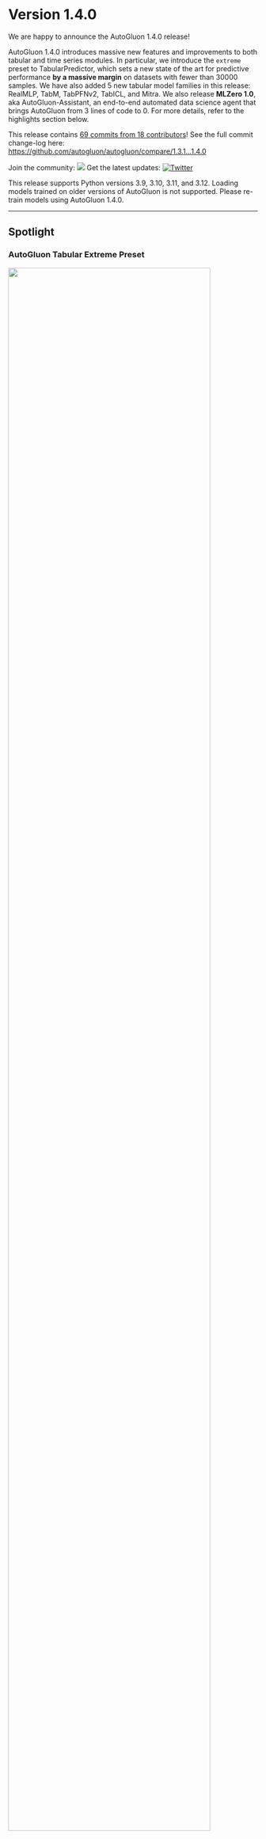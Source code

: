 # Version 1.4.0

We are happy to announce the AutoGluon 1.4.0 release!

AutoGluon 1.4.0 introduces massive new features and improvements to both tabular and time series modules. In particular, we introduce the `extreme` preset to TabularPredictor, which sets a new state of the art for predictive performance **by a massive margin** on datasets with fewer than 30000 samples. We have also added 5 new tabular model families in this release: RealMLP, TabM, TabPFNv2, TabICL, and Mitra. We also release **MLZero 1.0**, aka AutoGluon-Assistant, an end-to-end automated data science agent that brings AutoGluon from 3 lines of code to 0. For more details, refer to the highlights section below.

This release contains [69 commits from 18 contributors](https://github.com/autogluon/autogluon/graphs/contributors?from=5%2F21%2F2025&to=7%2F26%2F2025&type=c)! See the full commit change-log here: https://github.com/autogluon/autogluon/compare/1.3.1...1.4.0

Join the community: [![](https://img.shields.io/discord/1043248669505368144?logo=discord&style=flat)](https://discord.gg/wjUmjqAc2N)
Get the latest updates: [![Twitter](https://img.shields.io/twitter/follow/autogluon?style=social)](https://twitter.com/autogluon)

This release supports Python versions 3.9, 3.10, 3.11, and 3.12. Loading models trained on older versions of AutoGluon is not supported. Please re-train models using AutoGluon 1.4.0.

--------

## Spotlight

### AutoGluon Tabular Extreme Preset

<img src="https://raw.githubusercontent.com/Innixma/autogluon-doc-utils/refs/heads/main/docs/whats_new/v1.4.0/AG14_TabArena.png" width="90%"/>

AutoGluon 1.4.0 introduces a new tabular preset, `extreme_quality` aka `extreme`.
AutoGluon's [extreme preset](https://auto.gluon.ai/stable/tutorials/tabular/tabular-essentials.html#presets) is **the largest singular improvement to AutoGluon's predictive performance in the history of the package**, even larger than the improvement seen in AutoGluon 1.0 compared to 0.8.
This preset achieves an **88% win-rate** vs Autogluon 1.3 `best_quality` for datasets with fewer than 10000 samples, and a 290 Elo improvement overall on [TabArena](https://tabarena.ai) (shown in the figure above).

Try it out in 3 lines of code:

```python
from autogluon.tabular import TabularPredictor
predictor = TabularPredictor(label="class").fit("train.csv", presets="extreme")
predictions = predictor.predict("test.csv")
```

The `extreme` preset leverages a [new model portfolio](https://github.com/autogluon/autogluon/blob/master/tabular/src/autogluon/tabular/configs/zeroshot/zeroshot_portfolio_2025.py), which is an improved version of the `TabArena ensemble` shown in Figure 6a of the [TabArena paper](https://arxiv.org/abs/2506.16791).
It consists of many new model families added in this release: TabPFNv2, TabICL, Mitra, TabM, as well as tree methods: CatBoost, LightGBM, XGBoost.
This preset is not only more accurate, it also requires much less training time. AutoGluon's `extreme` preset in 5 minutes is able to outperform `best` ran for 4 hours.

In order to get the most out of the `extreme` preset, a CUDA compatible GPU is required, ideally with 32+ GB vRAM.
Note that inference time can be longer than `best`, but with a GPU it is very reasonable.
The `extreme` portfolio is only leveraged for datasets with at most 30000 samples. For larger datasets, we continue to use the `best_quality` portfolio.
The preset requires downloading foundation model weights for TabPFNv2, TabICL, and Mitra during fit. If you don't have an internet connection,
ensure that you pre-download the weights of the models to be able to use them during fit.
This preset is considered experimental for this release, and may change without warning in a future release.

### TabArena and new models: TabPFNv2, TabICL, TabM, RealMLP

🚨What is SOTA on tabular data, really? We are excited to introduce [TabArena](https://tabarena.ai), a living benchmark for machine learning on IID tabular data with:

📊 an online leaderboard accepting submissions  
📑 carefully curated datasets (real, predictive, tabular, IID, permissive license)  
📈 strong tree-based, deep learning, and foundation models  
⚙️ best practices for evaluation (inner CV, outer CV, early stopping)  

ℹ️ 𝐎𝐯𝐞𝐫𝐯𝐢𝐞𝐰  
Leaderboard: https://tabarena.ai  
Paper: https://arxiv.org/abs/2506.16791  
Code: https://tabarena.ai/code  

💡 𝐌𝐚𝐢𝐧 𝐢𝐧𝐬𝐢𝐠𝐡𝐭𝐬:  
➡️ Recent deep learning models, RealMLP and TabM, have marginally overtaken boosted trees with weighted ensembling, although they have slower train+inference times. With defaults or regular tuning, CatBoost takes the #1 spot.  
➡️ Foundation models TabPFNv2 and TabICL are only applicable to a subset of datasets, but perform very strongly on these. They have a large inference time and still need tuning/ensembling to get the top spot (for TabPFNv2).  
➡️ The winner does NOT take it all. By using a weighted ensemble of different model types from TabArena, we can significantly outperform the current state of the art on tabular data, AutoGluon 1.3.  
➡️ These insights have been directly incorporated into the AutoGluon 1.4 release with the [extreme preset](https://auto.gluon.ai/stable/tutorials/tabular/tabular-essentials.html#presets), dramatically advancing the state of the art!  
➡️ The models TabPFNv2, TabICL, TabM, and RealMLP have been added to AutoGluon! To use them, run `pip install autogluon[tabarena]` and use the `extreme` preset.

🎯TabArena is a living benchmark. With the community, we will continually update it! 

TabArena Authors: [Nick Erickson](https://github.com/Innixma), [Lennart Purucker](https://github.com/LennartPurucker), [Andrej Tschalzev](https://github.com/atschalz), [David Holzmüller](https://github.com/dholzmueller), [Prateek Mutalik Desai](https://github.com/prateekdesai04), [David Salinas](https://github.com/geoalgo), [Frank Hutter](https://github.com/frank-hutter)


### AutoGluon Assistant (MLZero)
> *Multi-Agent System Powered by LLMs for End-to-end Multimodal ML Automation*

We are excited to present the [AutoGluon Assistant](https://github.com/autogluon/autogluon-assistant) 1.0 release. Level up from v0.1: v1.0 expands beyond tabular data to robustly support any and many modalities, including **image, text, tabular, audio and mixed-data pipelines**. This aligns precisely with the MLZero vision of comprehensive, modality-agnostic ML automation.

AutoGluon Assistant v1.0 is now synonymous with **"MLZero: A Multi-Agent System for End-to-end Machine Learning Automation"** ([arXiv:2505.13941](https://arxiv.org/abs/2505.13941)), the end-to-end, zero-human-intervention AutoML agent framework for multimodal data. Built on a novel **multi-agent architecture** using LLMs, MLZero handles perception, memory (semantic & episodic), code generation, execution, and iterative debugging — seamlessly transforming raw multimodal inputs into high-quality ML/DL pipelines.

- **No-code**: Users define tasks purely through natural language ("classify images of cats vs dogs with custom labels"), and MLZero delivers complete solutions with zero manual configuration or technical expertise required.
- **Built on proven foundations**: MLZero generates code using established, high-performance ML libraries rather than reinventing the wheel, ensuring robust solutions while maintaining the flexibility to easily integrate new libraries as they emerge.
- **Research-grade performance**: MLZero is extensively validated across 25 challenging tasks spanning diverse data modalities, MLZero outperforms the competing methods by a large margin with a success rate of 0.92 (+263.6\%) and an average rank of 2.42. 
  
<div style="margin-left: auto;
            margin-right: auto;
            width: 30%">

| Dataset     | Ours | Codex CLI | Codex CLI (+reasoning) | AIDE | DS-Agent | AK |
|-------------|--------------------------|---------------|---------------|----------|--------------|--------|
| **Avg. Rank ↓** | **2.42** | 8.04 | 5.76 | 6.16 | 8.26 | 8.28 | 
| **Rel. Time ↓** | 1.0  | 0.15 | 0.23 | 2.83 | N/A  | 4.82 | 
| **Success ↑**   | **92.0%** | 14.7% | 69.3% | 25.3% | 13.3% | 14.7% | 
</div>

- **Modular and extensible architecture**: We separate the design and implementation of each agent and prompts for different purposes, with a centralized manager coordinating them. This makes adding or editing agents, prompts, and workflows straightforward and intuitive for future development.

We’re also excited to introduce the newly redesigned **WebUI** in v1.0, now with a streamlined chatbot-style interface that makes interacting with MLZero intuitive and engaging. Furthermore, we’re also bringing **MCP (Model Control Protocol)** integration to MLZero, enabling seamless remote orchestration of AutoML pipelines through a standardized protocol。

AutoGluon Assistant is supported on Python 3.8 - 3.11 and is available on Linux.

Installation:
```bash
pip install uv
uv pip install autogluon.assistant>=1.0
```

To use CLI:
```bash
mlzero -i <input_data_dir>
```

To use webUI:
```bash
mlzero-backend   # command to start backend
mlzero-frontend  # command to start frontend on 8509 (default)
```

To use MCP:
```bash
# server
mlzero-backend # command to start backend
bash ./src/autogluon/mcp/server/start_services.sh # This will start the service—run it in a new terminal.
# client
python ./src/autogluon/mcp/client/server.py
```

MLZero Authors: [Haoyang Fang](https://github.com/FANGAreNotGnu), [Boran Han](https://github.com/boranhan), [Steven Shen](https://github.com/HuawenShen), [Nick Erickson](https://github.com/Innixma), [Xiyuan Zhang](https://xiyuanzh.github.io/), [Su Zhou](https://github.com/suzhoum), [Anirudh Dagar](https://github.com/AnirudhDagar), [Jiani Zhang](https://jennyzhang0215.github.io/), [Ali Caner Turkmen](https://github.com/canerturkmen), [Cuixiong Hu](https://github.com/tonyhoo), [Huzefa Rangwala](https://cs.gmu.edu/~hrangwal/), [Ying Nian Wu](https://scholar.google.com/citations?user=7k_1QFIAAAAJ&hl=en), [Bernie Wang](https://www.mit.edu/~ywang02/), [George Karypis](https://karypis.github.io/)

### Mitra

🚀 [Mitra](https://huggingface.co/autogluon/mitra-classifier) is a new state-of-the-art tabular foundation model developed by the AutoGluon team, natively supported in AutoGluon with just **three lines of code** via `predictor.fit(train_data, hyperparameters={"MITRA": {}})`. Built on the in-context learning paradigm and **pretrained exclusively on synthetic data**, Mitra introduces a principled pretraining approach by carefully selecting and mixing diverse synthetic priors to promote robust generalization across a wide range of real-world tabular datasets. Mitra is incorporated into the new `extreme` preset. 

📊 Mitra achieves **state of the art performance** on major benchmarks including TabRepo, TabZilla, AMLB, and TabArena, especially excelling on small tabular datasets with fewer than 5,000 samples and 100 features, for both **classification** and **regression** tasks.

🧠 Mitra supports both **zero-shot** and **fine-tuning** modes and runs seamlessly on both **GPU** and **CPU**. Its weights are fully open-sourced under the Apache-2.0 license, making it a privacy-conscious and production-ready solution for enterprises concerned about data sharing and hosting.

🔗 Learn more by reading the [Mitra release blog post](https://www.amazon.science/blog/mitra-mixed-synthetic-priors-for-enhancing-tabular-foundation-models) and on HuggingFace:

* Classification model: [autogluon/mitra-classifier](https://huggingface.co/autogluon/mitra-classifier)
* Regression model: [autogluon/mitra-regressor](https://huggingface.co/autogluon/mitra-regressor)

We welcome community feedback for future iterations. Give us a like on HuggingFace if you want to see more cutting-edge foundation models for structured data!

Mitra Authors: [Xiyuan Zhang](https://xiyuanzh.github.io/), [Danielle Robinson](https://dcmaddix.github.io/), [Junming Yin](https://github.com/junmingy), [Nick Erickson](https://github.com/Innixma), [Abdul Fatir Ansari](https://github.com/abdulfatir), [Boran Han](https://github.com/boranhan), [Shuai Zhang](https://github.com/cheungdaven), [Leman Akoglu](https://scholar.google.com/citations?user=4ITkr_kAAAAJ&hl=en), [Christos Faloutsos](https://www.cs.cmu.edu/~christos/), [Michael W. Mahoney](https://www.stat.berkeley.edu/~mmahoney/), [Cuixiong Hu](https://github.com/tonyhoo), [Huzefa Rangwala](https://cs.gmu.edu/~hrangwal/), [George Karypis](https://karypis.github.io/), [Bernie Wang](https://www.mit.edu/~ywang02/)

--------

## General
- Add CPU utility functions for better CPU detection in restrained env such as docker and slurm cluster. [@tonyhoo](https://github.com/tonyhoo) ([#5197](https://github.com/autogluon/autogluon/pull/5197))
- Use joblib instead of loky for cpu detection. [@shchur](https://github.com/shchur) ([#5215](https://github.com/autogluon/autogluon/pull/5215))
- Support Apple Silicon and log it in the system info. [@tonyhoo](https://github.com/tonyhoo) ([#5141](https://github.com/autogluon/autogluon/pull/5141))
- Add load pickle from url support, fix save_str if root path. [@Innixma](https://github.com/Innixma) ([#5142](https://github.com/autogluon/autogluon/pull/5142))
- Use pyarrow by default, remove fastparquet. [@Innixma](https://github.com/Innixma) ([#5150](https://github.com/autogluon/autogluon/pull/5150))
- Resolve AttributeError in LinearModel when using RAPIDS cuML models. [@tonyhoo](https://github.com/tonyhoo) ([#5157](https://github.com/autogluon/autogluon/pull/5157))
- add kwargs option to upload_file. [@Innixma](https://github.com/Innixma) ([#5161](https://github.com/autogluon/autogluon/pull/5161))
- prioritize the CUDA libraries from PyTorch wheel instead of the system/DLC. [@FireballDWF](https://github.com/FireballDWF) ([#5163](https://github.com/autogluon/autogluon/pull/5163))
- update numpy cap, thus 2.3.0 is allowed. [@FireballDWF](https://github.com/FireballDWF) ([#5170](https://github.com/autogluon/autogluon/pull/5170))
- Replace pkg_resources.parse_version with packaging.version.parse. [@shchur](https://github.com/shchur) ([#5182](https://github.com/autogluon/autogluon/pull/5182))
- Update pandas, scikit-learn, and scipy version caps in setup utils. [@tonyhoo](https://github.com/tonyhoo) ([#5194](https://github.com/autogluon/autogluon/pull/5194))
- Enhance spunge_augment and munge_augment functions for model distillation. [@tonyhoo](https://github.com/tonyhoo) ([#5208](https://github.com/autogluon/autogluon/pull/5208))
- Spunge Augmentation Speed-Up. [@mwhol](https://github.com/mwhol) ([#5217](https://github.com/autogluon/autogluon/pull/5217))
- Increase pytorch cap to 2.8 to enable 2.7. [@FireballDWF](https://github.com/FireballDWF) ([#5089](https://github.com/autogluon/autogluon/pull/5089))
- Resolve datetime deprecation warnings. [@emmanuel-ferdman](https://github.com/emmanuel-ferdman) ([#5069](https://github.com/autogluon/autogluon/pull/5069))


--------

## Tabular

### New Presets

- Add [extreme preset](https://auto.gluon.ai/stable/tutorials/tabular/tabular-essentials.html#presets) with meta-learned [TabArena](https://tabarena.ai) portfolio. [@Innixma](https://github.com/Innixma) ([#5211](https://github.com/autogluon/autogluon/pull/5211))
- The `extreme` preset is **the largest singular improvement to AutoGluon's predictive performance in the history of the package**, even larger than the improvement seen in AutoGluon 1.0 compared to 0.8.
- For more information, refer to the highlights section above.

### New Models

#### Mitra

- Add [Mitra](https://auto.gluon.ai/stable/api/autogluon.tabular.models.html#autogluon.tabular.models.MitraModel) Model (key: `"MITRA"`). [@xiyuanzh](https://github.com/xiyuanzh), [@dcmaddix](https://github.com/dcmaddix), [@junmingy](https://github.com/junmingy), [@Innixma](https://github.com/Innixma), [@tonyhoo](https://github.com/tonyhoo) ([#5195](https://github.com/autogluon/autogluon/pull/5195), [#5218](https://github.com/autogluon/autogluon/pull/5218), [#5232](https://github.com/autogluon/autogluon/pull/5232), [#5221](https://github.com/autogluon/autogluon/pull/5221))
- Install via `pip install autogluon.tabular[all,mitra]` (and natively in `pip install autogluon`)
- Blog Post: [Mitra: Mixed synthetic priors for enhancing tabular foundation models](https://www.amazon.science/blog/mitra-mixed-synthetic-priors-for-enhancing-tabular-foundation-models)
- [Usage Tutorial](https://auto.gluon.ai/dev/tutorials/tabular/tabular-foundational-models.html)

#### TabPFNv2

- Add [TabPFNv2](https://auto.gluon.ai/stable/api/autogluon.tabular.models.html#autogluon.tabular.models.TabPFNV2Model) Model (key: `"TABPFNV2"`). [@LennartPurucker](https://github.com/LennartPurucker), [@Innixma](https://github.com/Innixma) ([#5191](https://github.com/autogluon/autogluon/pull/5191))
- Install via `pip install autogluon.tabular[all,tabpfn]` (or `pip install autogluon[tabarena]`)
- Paper: [Accurate predictions on small data with a tabular foundation model](https://www.nature.com/articles/s41586-024-08328-6)
- [Usage Tutorial](https://auto.gluon.ai/dev/tutorials/tabular/tabular-foundational-models.html)

#### TabICL

- Add [TabICL](https://auto.gluon.ai/stable/api/autogluon.tabular.models.html#autogluon.tabular.models.TabICLModel) Model (key: `"TABICL"`). [@LennartPurucker](https://github.com/LennartPurucker), [@Innixma](https://github.com/Innixma) ([#5193](https://github.com/autogluon/autogluon/pull/5193))
- Install via `pip install autogluon.tabular[all,tabicl]` (or `pip install autogluon[tabarena]`)
- Paper: [TabICL: A Tabular Foundation Model for In-Context Learning on Large Data](https://arxiv.org/abs/2502.05564)
- [Usage Tutorial](https://auto.gluon.ai/dev/tutorials/tabular/tabular-foundational-models.html)

#### RealMLP

- Add [RealMLP](https://auto.gluon.ai/stable/api/autogluon.tabular.models.html#autogluon.tabular.models.RealMLPModel) Model (key: `"REALMLP"`). [@dholzmueller](https://github.com/dholzmueller), [@Innixma](https://github.com/Innixma), [@LennartPurucker](https://github.com/LennartPurucker) ([#5190](https://github.com/autogluon/autogluon/pull/5190))- 
- Install via `pip install autogluon.tabular[all,realmlp]` (or `pip install autogluon[tabarena]`)
- Paper: [Better by Default: Strong Pre-Tuned MLPs and Boosted Trees on Tabular Data](https://arxiv.org/abs/2407.04491)

#### TabM

- Add [TabM](https://auto.gluon.ai/stable/api/autogluon.tabular.models.html#autogluon.tabular.models.TabMModel) Model (key: `"TABM"`). [@LennartPurucker](https://github.com/LennartPurucker), [@dholzmueller](https://github.com/dholzmueller), [@Innixma](https://github.com/Innixma) ([#5196](https://github.com/autogluon/autogluon/pull/5196))
- Install via `pip install autogluon.tabular[all,tabm]` (and natively in `pip install autogluon`)
- Paper: [TabM: Advancing Tabular Deep Learning with Parameter-Efficient Ensembling](https://arxiv.org/abs/2410.24210)

#### Removals

- Removed TabPFNv1 model, as it is incompatible with TabPFNv2. [@Innixma](https://github.com/Innixma) ([#5191](https://github.com/autogluon/autogluon/pull/5191))
- Removed KNN model from `best_quality` and `high_quality` preset portfolios, as it did not generally improve results. [@Innixma](https://github.com/Innixma) ([#5211](https://github.com/autogluon/autogluon/pull/5211))

### Fixes and Improvements

- Respect num_cpus/num_gpus in sequential_local fit. [@Innixma](https://github.com/Innixma) ([#5203](https://github.com/autogluon/autogluon/pull/5203))
- Switch to loky for get_cpu_count in all places. [@Innixma](https://github.com/Innixma) ([#5204](https://github.com/autogluon/autogluon/pull/5204))
- Add support for max_rows, max_features, max_classes, problem_types. [@Innixma](https://github.com/Innixma) ([#5181](https://github.com/autogluon/autogluon/pull/5181))
- Add ag.ens. shortcut for ag_args_ensemble. [@Innixma](https://github.com/Innixma) ([#5143](https://github.com/autogluon/autogluon/pull/5143))
- Fix CatBoost crashing for problem_type="quantile" if len(quantile_levels) == 1. [@shchur](https://github.com/shchur) ([#5201](https://github.com/autogluon/autogluon/pull/5201))
- Add tabular foundational model cache from s3 to benchmark to avoid rate limit issue from HF. [@tonyhoo](https://github.com/tonyhoo) ([#5214](https://github.com/autogluon/autogluon/pull/5214))
- Fix default loss_function for CatBoostModel with problem_type='regression'. [@shchur](https://github.com/shchur) ([#5216](https://github.com/autogluon/autogluon/pull/5216))
- Remove fobj in Softclass. [@rsj123](https://github.com/rsj123) ([#5219](https://github.com/autogluon/autogluon/pull/5219))
- Minor enhancements and fixes. [@adibiasio](https://github.com/adibiasio), [@Innixma](https://github.com/Innixma) ([#5158](https://github.com/autogluon/autogluon/pull/5158))
--------

## TimeSeries

### Highlights

- Major [efficiency improvements](https://github.com/autogluon/autogluon/pull/5159) to the core `TimeSeriesDataFrame` methods, resulting in up to 7x lower end-to-end `predictor.fit()` and `predict()` time when working with large datasets (>10M rows).

- New tabular forecasting model [`PerStepTabular`](https://auto.gluon.ai/stable/tutorials/timeseries/forecasting-model-zoo.html#autogluon.timeseries.models.PerStepTabularModel) that fits a separate tabular regression model for each time step in the forecast horizon. Both fitting and inference for the model are parallelized across cores, resulting in one of the most efficient and accurate implementations of this model among open-source Python packages.


### API Changes and Deprecations
- `DirectTabular` and `RecursiveTabular` models: hyperparameters `tabular_hyperparameters` and `tabular_fit_kwargs` are now deprecated in favor of `model_name` and `model_hyperparameters`.

    These models now fit a single regression model from `autogluon.tabular` under the hood instead of creating an entire `TabularPredictor`. This results in lower disk usage and API better aligned with the rest of the `timeseries` module.

    <details>
    <summary>Details and example usage</summary>

    ```python
    # New API: >= v1.4.0
    predictor.fit(
        ...,
        hyperparameters={
            "RecursiveTabular": {"model_name": "CAT", "model_hyperparameters": {"iterations": 100}}
        }
    )
    # Old API: <= v1.3.1
    predictor.fit(
        ...,
        hyperparameters={
            "RecursiveTabular": {"tabular_hyperparameters": {"CAT": {"iterations": 100}}}
        }
    )
    ```

    If you provide `tabular_hyperparameters` with a single model in v1.4.0, a warning will be logged and the parameter will be automatically converted to match the new API.

    If you provide `tabular_hyperparameters` with >=2 models in v1.4.0, an error will be raised since it cannot automatically be converted to the new API.

    </details>

- `Chronos` model: Hyperparameter `optimization_strategy` (deprecated in v1.3.0) has been removed in v1.4.0.

### New Features
- Add `PerStepTabular` model that fits a separate tabular regression model for each step in the forecast horizon. [@shchur](https://github.com/shchur) ([#5189](https://github.com/autogluon/autogluon/pull/5189), [#5213](https://github.com/autogluon/autogluon/pull/5213))
- Improve heuristic for long-term forecast unrolling (`prediction_length > 64`) for Chronos-Bolt. [@abdulfatir](https://github.com/abdulfatir) ([#5177](https://github.com/autogluon/autogluon/pull/5177))
- `RecursiveTabular` model now supports the `lag_transforms` hyperparameter. [@shchur](https://github.com/shchur) ([#5184](https://github.com/autogluon/autogluon/pull/5184))

### Fixes and Improvements
- Improve the runtime of various `TimeSeriesDataFrame` operations by replacing `groupby` with efficient alternatives based on `indptr`. [@shchur](https://github.com/shchur) ([#5159](https://github.com/autogluon/autogluon/pull/5159))
- Refactor `DirectTabular` and `RecursiveTabular` models to use a single tabular model under the hood instead of a `TabularPredictor`. ([#5212](https://github.com/autogluon/autogluon/pull/5212))
- Reorganize `autogluon.timeseries.models.gluonts` namespace. [@canerturkmen](https://github.com/canerturkmen) ([#5104](https://github.com/autogluon/autogluon/pull/5104))
- Log the full stack trace in case of individual model failures during training. [@shchur](https://github.com/shchur) ([#5178](https://github.com/autogluon/autogluon/pull/5178))
- Deprecate the `optimization_strategy` hyperparameter for the Chronos (classic) model. [@shchur](https://github.com/shchur) ([#5202](https://github.com/autogluon/autogluon/pull/5202))
- Fix incompatibility with python 3.9. [@prateekdesai04](https://github.com/prateekdesai04) ([#5220](https://github.com/autogluon/autogluon/pull/5220))
- Refactor the implementation of `RecursiveTabular` and `DirectTabular` models. [@shchur](https://github.com/shchur) ([#5184](https://github.com/autogluon/autogluon/pull/5184), [#5206](https://github.com/autogluon/autogluon/pull/5206))
- Fix typos and layout issues in the documentation. [@shchur](https://github.com/shchur) ([#5225](https://github.com/autogluon/autogluon/pull/5225))
- Fix refit_full failing during ensemble prediction if quantile_levels=[]. [@shchur](https://github.com/shchur) ([#5242](https://github.com/autogluon/autogluon/pull/5242))
--------

## Multimodal

- Change multilingual preset to use FP32 to avoid DeBERTa BFloat16. [@tonyhoo](https://github.com/tonyhoo) ([#5139](https://github.com/autogluon/autogluon/pull/5139))
- Update NLTK dependency constraint to <3.10 to address CVE-2024-39705. [@tonyhoo](https://github.com/tonyhoo) ([#5147](https://github.com/autogluon/autogluon/pull/5147))

--------

## Documentation and CI
- Fix Python syntax in CUDA library path detection. [@tonyhoo](https://github.com/tonyhoo) ([#5166](https://github.com/autogluon/autogluon/pull/5166))
- Upgrade image to use torch 2.7.1. [@tonyhoo](https://github.com/tonyhoo) ([#5168](https://github.com/autogluon/autogluon/pull/5168))
- Show tabular model aliases in the documentation. [@shchur](https://github.com/shchur) ([#5183](https://github.com/autogluon/autogluon/pull/5183))
- Fix lint check. [@prateekdesai04](https://github.com/prateekdesai04) ([#5192](https://github.com/autogluon/autogluon/pull/5192))
- Add time limit conversion to seconds in benchmark config script. [@tonyhoo](https://github.com/tonyhoo) ([#5224](https://github.com/autogluon/autogluon/pull/5224))

--------

## Special Thanks

- [Lennart Purucker](https://github.com/LennartPurucker) and [David Holzmüller](https://github.com/dholzmueller) for helping to implement TabPFNv2, TabICL, RealMLP and TabM, along with providing improved memory estimate logic for the models.
- [Steven Shen](https://github.com/HuawenShen) for implementing the front-end web UI and MCP backend for MLZero.
- [Atharva Rajan Kale](https://github.com/Atharva-Rajan-Kale) for helping to automate and streamline our DLC release process.

## Contributors

Full Contributor List (ordered by # of commits):

[@shchur](https://github.com/shchur) [@Innixma](https://github.com/Innixma) [@tonyhoo](https://github.com/tonyhoo) [@prateekdesai04](https://github.com/prateekdesai04) [@FireballDWF](https://github.com/FireballDWF) [@canerturkmen](https://github.com/canerturkmen) [@abdulfatir](https://github.com/abdulfatir) [@rsj123](https://github.com/rsj123) [@xiyuanzh](https://github.com/xiyuanzh) [@mwhol](https://github.com/mwhol) [@daradib](https://github.com/daradib) [@emmanuel-ferdman](https://github.com/emmanuel-ferdman) [@adibiasio](https://github.com/adibiasio) [@LennartPurucker](https://github.com/LennartPurucker) [@dholzmueller](https://github.com/dholzmueller)


### New Contributors
- [@mwhol](https://github.com/mwhol) made their first contribution in [#5217](https://github.com/autogluon/autogluon/pull/5217)
- [@daradib](https://github.com/daradib) made their first contribution in [#5231](https://github.com/autogluon/autogluon/pull/5231)
- [@emmanuel-ferdman](https://github.com/emmanuel-ferdman) made their first contribution in [#5069](https://github.com/autogluon/autogluon/pull/5069)
